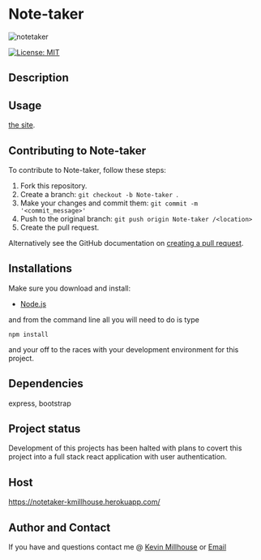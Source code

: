 
# Note-taker 
![notetaker](https://user-images.githubusercontent.com/37388720/120090942-6b41b480-c0d4-11eb-94ff-00a9238b18ad.png)

[![License: MIT](https://img.shields.io/badge/License-MIT-yellow.svg)](https://opensource.org/licenses/MIT)

## Description
 
## Usage
[the site]().

## Contributing to Note-taker  
To contribute to Note-taker, follow these steps:

1. Fork this repository.
2. Create a branch: `git checkout -b Note-taker `.
3. Make your changes and commit them: `git commit -m '<commit_message>'`
4. Push to the original branch: `git push origin Note-taker /<location>`
5. Create the pull request.

Alternatively see the GitHub documentation on [creating a pull request](https://help.github.com/en/github/collaborating-with-issues-and-pull-requests/creating-a-pull-request).

## Installations
Make sure you download and install:
 * [Node.js](https://nodejs.org/en/download/)

and from the command line all you will need to do is type 
```
npm install
```
and your off to the races with your development environment for this project.

## Dependencies
express, bootstrap

## Project status
Development of this projects has been halted with plans to covert this project into a full stack react application with user authentication.


## Host
https://notetaker-kmillhouse.herokuapp.com/

## Author and Contact
If you have and questions contact me @
[Kevin Millhouse](https://github.com/MIllhouse36)
or [Email](https://millhousekevin@gmail.com)
